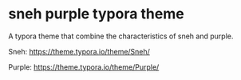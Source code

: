 # sneh purple typora theme

A typora theme that combine the characteristics of sneh and purple.

Sneh: https://theme.typora.io/theme/Sneh/

Purple: https://theme.typora.io/theme/Purple/